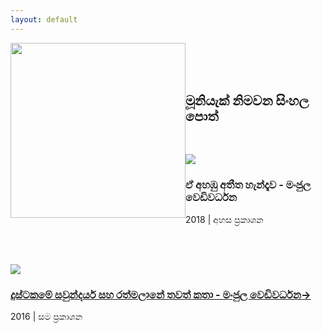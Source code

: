```yaml
---
layout: default
---
```


<img style="width:20em; float:left;" src="http://mooniak.com/images/mooniak_logo.svg">

<br />
<br />
<br />


## මූනියැක් නිමවන සිංහල පොත්
<br />

<!--
<span class="initials">මං</span>ජුල වෙඩිවර්ධනගේ ‘බත්තලංගුණ්ඩුව’ දශක පූර්ණ සංවත්සර සැමරුම (2007–2018) වෙනුවෙන් කෙරන විශේෂ මුද්‍රණය පිලිබඳව මේ තොරතුරු අප ඔබ හමුවේ තබන්නේ ඉමහත් උද්යෝගයෙන්. විශිෂ්ඨ සාහිත්‍යමය නිර්මාණයක් ලෙස පාඨක ඔබ අාදරයෙන් වැළඳගත් බත්තලංගුණ්ඩුව, එහි ප්‍රථම මුද්‍රණයෙන් දශකයක් ඉක්ම යන මොහොතේ තවත් ඔබට සමීප කරන්නයි මේ වෑයම. -->

![](../images/ahambu.jpg)
### ඒ අහඹු අතීත හැන්දෑව - මංජුල වෙඩිවර්ධන
2018 | අහස ප්‍රකාශන  

<br />
<br />


![](../images/dustakama.jpg)

### [දුස්ටකමේ සවුන්දර්ය සහ රත්මලානේ තවත් කතා - මංජුල වෙඩිවර්ධන→](https://medium.com/mooniak/%E0%B6%AF%E0%B7%94%E0%B7%83%E0%B7%8A%E0%B6%A7%E0%B6%9A%E0%B6%B8%E0%B7%9A-%E0%B7%83%E0%B7%80%E0%B7%94%E0%B6%B1%E0%B7%8A%E0%B6%AF%E0%B6%BB%E0%B7%8A%E0%B6%BA-%E0%B6%B4%E0%B7%9C%E0%B6%AD%E0%B6%9A%E0%B6%A7-%E0%B6%9C%E0%B7%99%E0%B6%B1%E0%B7%8F-%E0%B7%84%E0%B7%90%E0%B6%A7%E0%B7%92-941b003ba50d)  
2016 | සම ප්‍රකාශන
